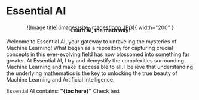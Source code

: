 # Essential AI

<figure markdown="1" style="margin:0 auto; text-align: center;">
![Image title](images/site-images/logo.JPG){ width="200" }
</figure>

<p style="text-align: center; margin-top:-10px;"><b>Learn AI, the math way!</b></p>

Welcome to Essential AI, your gateway to unraveling the mysteries of Machine Learning! What began as a repository for capturing crucial concepts in this ever-evolving field has now blossomed into something far greater. At Essential AI, I try and demystify the complexities surrounding Machine Learning and make it accessible to all. I believe that understanding the underlying mathematics is the key to unlocking the true beauty of Machine Learning and Artificial Intelligence.

Essential AI contains: **"{toc here}"** Check test
